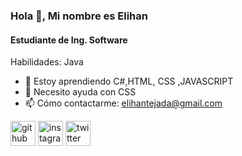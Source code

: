 ### Hola 👋, Mi nombre es Elihan
#### Estudiante de Ing. Software

Habilidades: Java 

- 🌱 Estoy aprendiendo C#,HTML, CSS ,JAVASCRIPT 
- 🤔 Necesito ayuda con CSS 
- 📫 Cómo contactarme: elihantejada@gmail.com 


[<img src='https://cdn.jsdelivr.net/npm/simple-icons@3.0.1/icons/github.svg' alt='github' height='40'>](https://github.com/Elihna303)  [<img src='https://cdn.jsdelivr.net/npm/simple-icons@3.0.1/icons/instagram.svg' alt='instagram' height='40'>](https://www.instagram.com/elihan_th/)  [<img src='https://cdn.jsdelivr.net/npm/simple-icons@3.0.1/icons/twitter.svg' alt='twitter' height='40'>](https://twitter.com/@elihan_th)  

